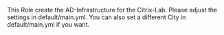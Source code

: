 This Role create the AD-Infrastructure for the Citrix-Lab.
Please adjust the settings in default/main.yml.
You can also set a different City in default/main.yml if you want.